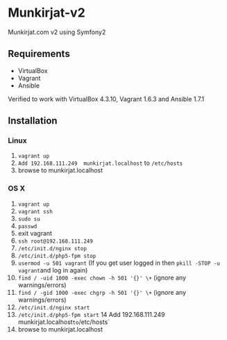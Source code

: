 Munkirjat-v2
============

Munkirjat.com v2 using Symfony2


## Requirements

* VirtualBox
* Vagrant
* Ansible

Verified to work with VirtualBox 4.3.10, Vagrant 1.6.3 and Ansible 1.7.1

## Installation

### Linux

1) `vagrant up`
2) `Add 192.168.111.249  munkirjat.localhost` to `/etc/hosts`
3) browse to munkirjat.localhost

### OS X

1) `vagrant up`
2) `vagrant ssh`
3) `sudo su`
4) `passwd`
5) exit vagrant
6) `ssh root@192.168.111.249`
7) `/etc/init.d/nginx stop`
8) `/etc/init.d/php5-fpm stop`
9) `usermod -u 501 vagrant` (If you get user logged in then `pkill -STOP -u vagrant`and log in again)
10) `find / -uid 1000 -exec chown -h 501 '{}' \+` (ignore any warnings/errors)
11) `find / -gid 1000 -exec chgrp -h 501 '{}' \+` (ignore any warnings/errors)
12) `/etc/init.d/nginx start`
13) `/etc/init.d/php5-fpm start`
14 Add 192.168.111.249  munkirjat.localhost` to `/etc/hosts`
15) browse to munkirjat.localhost
